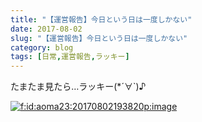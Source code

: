```yaml
---
title: "【運営報告】今日という日は一度しかない"
date: 2017-08-02
slug: "【運営報告】今日という日は一度しかない"
category: blog
tags: [日常,運営報告,ラッキー]
---
```

<p>たまたま見たら&hellip;ラッキー(*´∀`)♪</p>

<p><span itemscope itemtype="http://schema.org/Photograph"><a href="http://f.hatena.ne.jp/aoma23/20170802193820" class="hatena-fotolife" itemprop="url"><img src="https://cdn-ak.f.st-hatena.com/images/fotolife/n/naoqoo23/20170802/20170802193820.png" alt="f:id:aoma23:20170802193820p:image" title="f:id:aoma23:20170802193820p:image" class="hatena-fotolife" itemprop="image"></a></span></p>
